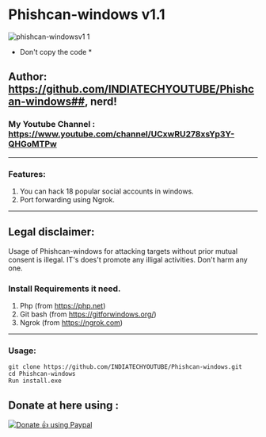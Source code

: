 # Phishcan-windows v1.1
![phishcan-windowsv1 1](https://user-images.githubusercontent.com/56644334/77875425-aa287000-726d-11ea-8d25-edb02b8401cc.png)
* Don't copy the code *
## Author: https://github.com/INDIATECHYOUTUBE/Phishcan-windows##, nerd! 
### My Youtube Channel : https://www.youtube.com/channel/UCxwRU278xsYp3Y-QHGoMTPw ##

***

### Features:
1. You can hack 18 popular social accounts in windows.
2. Port forwarding using Ngrok.

***

## Legal disclaimer:

Usage of Phishcan-windows for attacking targets without prior mutual consent is illegal. IT's does't promote any illigal activities.
Don't harm any one.

### Install Requirements it need.
1. Php (from https://php.net)
2. Git bash (from https://gitforwindows.org/)
3. Ngrok (from https://ngrok.com)

***

### Usage:
```
git clone https://github.com/INDIATECHYOUTUBE/Phishcan-windows.git
cd Phishcan-windows
Run install.exe
```

## Donate at here using : 
<noscript><a href="https://paypal.me/indiatechyoutube"><img alt="Donate 👍 using Paypal" src="https://www.paypalobjects.com/webstatic/mktg/Logo/pp-logo-200px.png"></a></noscript>
